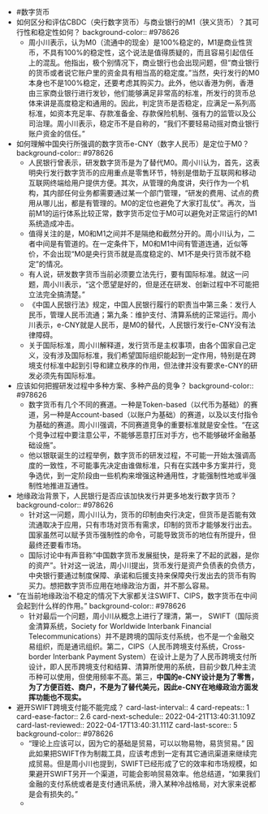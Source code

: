 - #数字货币
- 如何区分和评估CBDC（央行数字货币）与商业银行的M1（狭义货币）？其可行性和稳定性如何？
  background-color:: #978626
	- 周小川表示，认为M0（流通中的现金）是100%稳定的，M1是商业性货币，不具有100%的稳定性，这个说法是值得质疑的，而且容易引起信任上的混乱。他指出，极个别情况下，商业银行也会出现问题，但“商业银行的货币或者说它账户里的资金具有相当高的稳定度。”当然，央行发行的M0本身也不是100%稳定，还要考虑其购买力。此外，他以香港为例，香港由三家商业银行进行发钞，他们能够满足非常高的标准，所发行的货币总体来讲是高度稳定和通用的。因此，判定货币是否稳定，应满足一系列高标准，如资本充足率、存款准备金、存款保险机制、强有力的监管以及公司治理。周小川表示，稳定币不是自称的，“我们不要轻易动摇对商业银行账户资金的信任。”
- 如何理解中国央行所强调的数字货币e-CNY（数字人民币）是定位于M0？
  background-color:: #978626
	- 人民银行曾表示，研发数字货币是为了替代M0。周小川认为，首先，这表明央行发行数字货币的应用重点是零售环节，特别是借助于互联网和移动互联网终端给用户提供方便。其次，从管理的角度讲，央行作为一个机构，其内部任何业务都需要通过某一个部门管理，“研发的费用、试点的费用从哪儿出，都是有管理的。M0的定位也避免了大家打乱仗”。再次，当前M1的运行体系比较正常，数字货币定位于M0可以避免对正常运行的M1系统造成冲击。
	- 值得关注的是，M0和M1之间并不是隔绝和截然分开的。周小川认为，二者中间是有管道的。在一定条件下，M0和M1中间有管道连通，近似等价，不会出现“M0是央行货币就是高度稳定的、M1不是央行货币就不稳定”的情况。
	- 有人说，研发数字货币当前必须要立法先行，要有国际标准。就这一问题，周小川表示，“这个愿望是好的，但是还在研发、创新过程中不可能把立法完全搞清楚。”
	- 《中国人民银行法》规定，中国人民银行履行的职责当中第三条：发行人民币，管理人民币流通；第九条：维护支付、清算系统的正常运行。周小川表示，e-CNY就是人民币，是M0的替代，人民银行发行e-CNY没有法律障碍。
	- 关于国际标准，周小川解释道，发行货币是主权事项，由各个国家自己定义，没有涉及国际标准，我们希望国际组织能起到一定作用，特别是在跨境支付标准中起到引导和建立秩序的作用，但法律并没有要求e-CNY的研发必须先有国际标准。
- 应该如何把握研发过程中多种方案、多种产品的竞争？
  background-color:: #978626
	- 数字货币有几个不同的赛道。一种是Token-based（以代币为基础）的赛道，另一种是Account-based（以账户为基础）的赛道，以及以支付指令为基础的赛道。周小川强调，不同赛道竞争的重要标准就是安全性。“在这个竞争过程中要注意公平，不能够恶意打压对手方，也不能够破坏金融基础设施”。
	- 他以银联诞生的过程举例，数字货币的研发过程，不可能一开始太强调高度的一致性，不可能事先决定由谁做标准，只有在实践中多方案并行，竞争选优，到一定阶段由一些机构来增强这种通用性，才能强制性地或半强制性地推进互通性。
- 地缘政治背景下，人民银行是否应该加快发行并更多地发行数字货币？
  background-color:: #978626
	- 针对这一问题，周小川认为，货币的印制由央行决定，但货币是否能有效流通取决于应用，只有市场对货币有需求，印制的货币才能够发行出去。国家虽然可以赋予货币强制性的命令，可能导致货币的地位有所提升，但最终还要看市场。
	- 国际讨论中有声音称“中国数字货币发展挺快，是将来了不起的武器，是你的资产”。针对这一说法，周小川提出，货币发行是资产负债表的负债方，中央银行要通过制度保障、承诺和后援支持来保障央行发出去的货币有购买力。想把数字货币应用在地缘政治方面，并不那么容易。
- “在当前地缘政治不稳定的情况下大家都关注SWIFT、CIPS，数字货币在中间会起到什么样的作用。”
  background-color:: #978626
	- 针对最后一个问题，周小川从概念上进行了理清，第一， SWIFT（国际资金清算系统，Society for Worldwide Interbank Financial Telecommunications）并不是跨境的国际支付系统，也不是一个金融交易组织，而是通讯组织。第二，CIPS（人民币跨境支付系统，Cross-border Interbank Payment System）在设计上是为了人民币跨境支付所设计，即人民币跨境支付和结算、清算所使用的系统，目前少数几种主流币种可以使用，但使用频率不高。第三，**中国的e-CNY设计是为了零售，为了方便百姓、商户，不是为了替代美元，因此e-CNY在地缘政治方面发挥功能也不现实。**
- 避开SWIFT跨境支付能不能完成？
  card-last-interval:: 4
  card-repeats:: 1
  card-ease-factor:: 2.6
  card-next-schedule:: 2022-04-21T13:40:31.109Z
  card-last-reviewed:: 2022-04-17T13:40:31.111Z
  card-last-score:: 5
  background-color:: #978626
	- “理论上应该可以，因为它的基础是贸易，可以以物易物，易货贸易。” 因此如果把SWIFT作为制裁工具，应该考虑到一定有其它通讯渠道来继续完成贸易。但是周小川也提到，SWIFT已经形成了它的效率和市场规模，如果避开SWIFT另开一个渠道，可能会影响贸易效率。他总结道，“如果我们金融的支付系统或者是支付通讯系统，滑入某种冷战格局，对大家来说都是会有损失的。”
	-